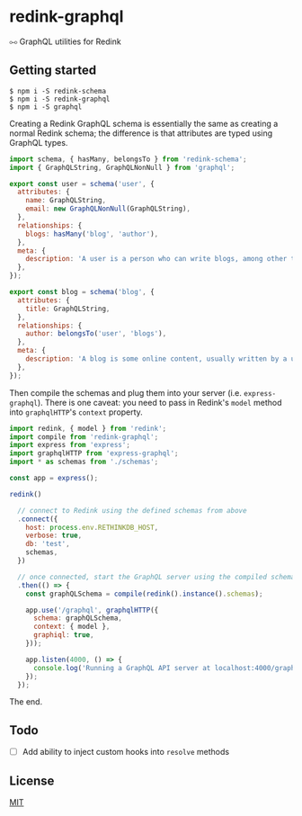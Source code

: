 # redink-graphql
⧟ GraphQL utilities for Redink

## Getting started
```
$ npm i -S redink-schema
$ npm i -S redink-graphql
$ npm i -S graphql
```

Creating a Redink GraphQL schema is essentially the same as creating a normal Redink schema; the
difference is that attributes are typed using GraphQL types.


```js
import schema, { hasMany, belongsTo } from 'redink-schema';
import { GraphQLString, GraphQLNonNull } from 'graphql';

export const user = schema('user', {
  attributes: {
    name: GraphQLString,
    email: new GraphQLNonNull(GraphQLString),
  },
  relationships: {
    blogs: hasMany('blog', 'author'),
  },
  meta: {
    description: 'A user is a person who can write blogs, among other things.',
  },
});

export const blog = schema('blog', {
  attributes: {
    title: GraphQLString,
  },
  relationships: {
    author: belongsTo('user', 'blogs'),
  },
  meta: {
    description: 'A blog is some online content, usually written by a user.',
  },
});
```

Then compile the schemas and plug them into your server (i.e. `express-graphql`). There is one
caveat: you need to pass in Redink's `model` method into `graphqlHTTP`'s `context` property.

```js
import redink, { model } from 'redink';
import compile from 'redink-graphql';
import express from 'express';
import graphqlHTTP from 'express-graphql';
import * as schemas from './schemas';

const app = express();

redink()

  // connect to Redink using the defined schemas from above
  .connect({
    host: process.env.RETHINKDB_HOST,
    verbose: true,
    db: 'test',
    schemas,
  })

  // once connected, start the GraphQL server using the compiled schemas
  .then(() => {
    const graphQLSchema = compile(redink().instance().schemas);

    app.use('/graphql', graphqlHTTP({
      schema: graphQLSchema,
      context: { model },
      graphiql: true,
    }));

    app.listen(4000, () => {
      console.log('Running a GraphQL API server at localhost:4000/graphql');
    });
  });
```

The end.

## Todo
- [ ] Add ability to inject custom hooks into `resolve` methods

## License
[MIT](https://github.com/directlyio/redink-graphql/LICENSE)
